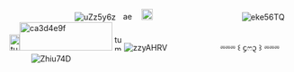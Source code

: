 ㅤㅤㅤㅤㅤㅤㅤㅤㅤ![uZz5y6z](https://github.com/user-attachments/assets/078de588-c85d-4187-96cb-760acbfa896d)ㅤ<img width="20" height="15" alt="ae8dad0e (1)" src="https://github.com/user-attachments/assets/61430a10-a7cd-4f17-9de0-fc22d6aae426" />ㅤ<img width="20" height="20" alt="abf7d94e" src="https://github.com/user-attachments/assets/cbef43b9-bbbe-4a58-85c0-7d998a097a21" />
ㅤㅤㅤㅤㅤㅤㅤㅤㅤㅤㅤㅤ![eke56TQ](https://github.com/user-attachments/assets/d84c04ba-e34d-4501-be22-bcf0592b9e0b)
<img width="18" height="29" alt="tumblr_inline_mygcnrOCc51s30exo" src="https://github.com/user-attachments/assets/be6e1832-8821-4283-8f86-55aba7afbaea" /><img width="165" height="51" alt="ca3d4e9f" src="https://github.com/user-attachments/assets/cf7d1413-4d77-4d91-a46e-42fc1223bca1" /> <img width="17" height="28" alt="tumblr_inline_mygcnpjT6y1s30exo" src="https://github.com/user-attachments/assets/bbf20437-8b8f-4ae6-9197-cbd5cb97722b" />![zzyAHRV](https://github.com/user-attachments/assets/38894ac6-ce67-4f36-a3b0-0feb9a59e083)
ㅤㅤㅤㅤㅤㅤㅤ⏔⏔⏔ ꒰ ᧔ෆ᧓ ꒱ ⏔⏔⏔ ㅤㅤㅤㅤ![Zhiu74D](https://github.com/user-attachments/assets/a9dca571-b3b9-4f0d-9d6e-c050ff00372a)






